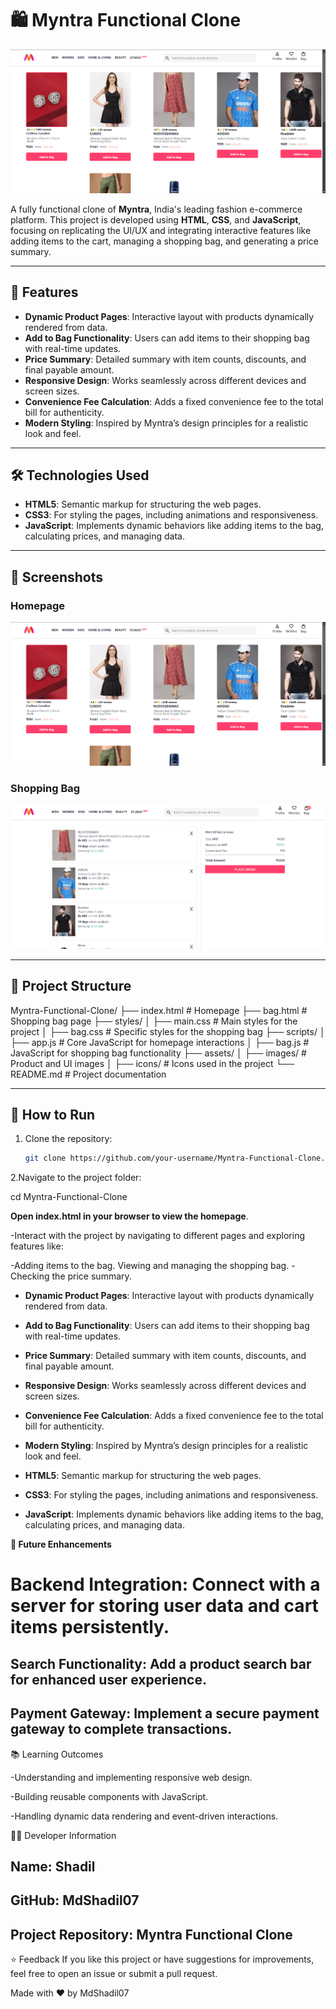 # 🛍️ Myntra Functional Clone

![Myntra Clone](11%20Template%20Myntra%20Functional%20Clone/images/homepage.png)


A fully functional clone of **Myntra**, India's leading fashion e-commerce platform. This project is developed using **HTML**, **CSS**, and **JavaScript**, focusing on replicating the UI/UX and integrating interactive features like adding items to the cart, managing a shopping bag, and generating a price summary.

---

## 🚀 Features

- **Dynamic Product Pages**: Interactive layout with products dynamically rendered from data.
- **Add to Bag Functionality**: Users can add items to their shopping bag with real-time updates.
- **Price Summary**: Detailed summary with item counts, discounts, and final payable amount.
- **Responsive Design**: Works seamlessly across different devices and screen sizes.
- **Convenience Fee Calculation**: Adds a fixed convenience fee to the total bill for authenticity.
- **Modern Styling**: Inspired by Myntra’s design principles for a realistic look and feel.

---

## 🛠️ Technologies Used

- **HTML5**: Semantic markup for structuring the web pages.
- **CSS3**: For styling the pages, including animations and responsiveness.
- **JavaScript**: Implements dynamic behaviors like adding items to the bag, calculating prices, and managing data.

---

## 📸 Screenshots

### Homepage
![Homepage](11%20Template%20Myntra%20Functional%20Clone/images/homepage.png)


### Shopping Bag
![Shopping Bag](11%20Template%20Myntra%20Functional%20Clone/images/bagContainer.png)

---

## 📂 Project Structure

Myntra-Functional-Clone/ ├── index.html # Homepage ├── bag.html # Shopping bag page ├── styles/ │ ├── main.css # Main styles for the project │ ├── bag.css # Specific styles for the shopping bag ├── scripts/ │ ├── app.js # Core JavaScript for homepage interactions │ ├── bag.js # JavaScript for shopping bag functionality ├── assets/ │ ├── images/ # Product and UI images │ ├── icons/ # Icons used in the project └── README.md # Project documentation




---

## 📖 How to Run

1. Clone the repository:
   ```bash
   git clone https://github.com/your-username/Myntra-Functional-Clone.git


2.Navigate to the project folder:

cd Myntra-Functional-Clone

**Open index.html in your browser to view the homepage**.

-Interact with the project by navigating to different pages and exploring features like:

-Adding items to the bag.
Viewing and managing the shopping bag.
-Checking the price summary.


- **Dynamic Product Pages**: Interactive layout with products dynamically rendered from data.
- **Add to Bag Functionality**: Users can add items to their shopping bag with real-time updates.
- **Price Summary**: Detailed summary with item counts, discounts, and final payable amount.
- **Responsive Design**: Works seamlessly across different devices and screen sizes.
- **Convenience Fee Calculation**: Adds a fixed convenience fee to the total bill for authenticity.
- **Modern Styling**: Inspired by Myntra’s design principles for a realistic look and feel.


- **HTML5**: Semantic markup for structuring the web pages.
- **CSS3**: For styling the pages, including animations and responsiveness.
- **JavaScript**: Implements dynamic behaviors like adding items to the bag, calculating prices, and managing data.


**📝 Future Enhancements**

# Backend Integration: Connect with a server for storing user data and cart items persistently.

## Search Functionality: Add a product search bar for enhanced user experience.

## Payment Gateway: Implement a secure payment gateway to complete transactions.

📚 Learning Outcomes

-Understanding and implementing responsive web design.

-Building reusable components with JavaScript.

-Handling dynamic data rendering and event-driven interactions.

👩‍💻 Developer Information


## Name: Shadil
## GitHub: MdShadil07
## Project Repository: Myntra Functional Clone


⭐ Feedback
If you like this project or have suggestions for improvements, feel free to open an issue or submit a pull request.

Made with ❤️ by MdShadil07